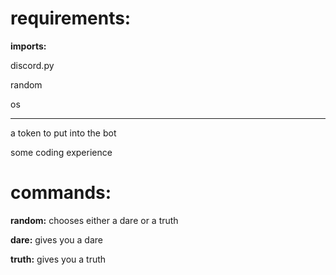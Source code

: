 # requirements:

**imports:**

discord.py 

random

os

-----

a token to put into the bot 


some coding experience 


# commands:

**random:**
chooses either a dare or a truth 


**dare:**
gives you a dare


**truth:**
gives you a truth
